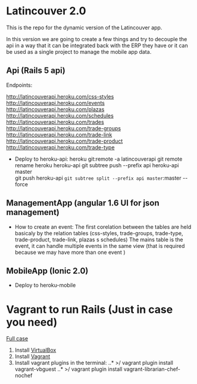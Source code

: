 # Latincouver 2.0

This is the repo for the dynamic version of the Latincouver app.

In this version we are going to create a few things and try to decouple the api in a way that it can be integrated back with the ERP they have or it can be used as a single project to manage the mobile app data.

## Api (Rails 5 api)
  Endpoints:

  http://latincouverapi.heroku.com/css-styles
  http://latincouverapi.heroku.com/events  
  http://latincouverapi.heroku.com/plazas
  http://latincouverapi.heroku.com/schedules
  http://latincouverapi.heroku.com/trades
  http://latincouverapi.heroku.com/trade-groups
  http://latincouverapi.heroku.com/trade-link
  http://latincouverapi.heroku.com/trade-product
  http://latincouverapi.heroku.com/trade-type

  - Deploy to heroku-api:
  heroku git:remote -a latincouverapi
  git remote rename heroku heroku-api
  git subtree push --prefix api heroku-api master  
  git push heroku-api `git subtree split --prefix api master`:master --force

## ManagementApp (angular 1.6 UI for json management)
  - How to create an event:
  The first corelation between the tables are held basicaly by the relation tables (css-styles, trade-groups, trade-type, trade-product, trade-link, plazas s schedules)
  The mains table is the event, it can handle multiple events in the same view (that is required because we may have more than one event )

## MobileApp (Ionic 2.0)
  - Deploy to heroku-mobile

# Vagrant to run Rails (Just in case you need)

[Full case](https://gorails.com/guides/using-vagrant-for-rails-development)

1. Install [VirtualBox](https://www.virtualbox.org/wiki/Downloads)
2. Install [Vagrant](https://www.vagrantup.com/downloads.html)
3. Install vagrant plugins in the terminal:
..* >/ vagrant plugin install vagrant-vbguest
..* >/ vagrant plugin install vagrant-librarian-chef-nochef